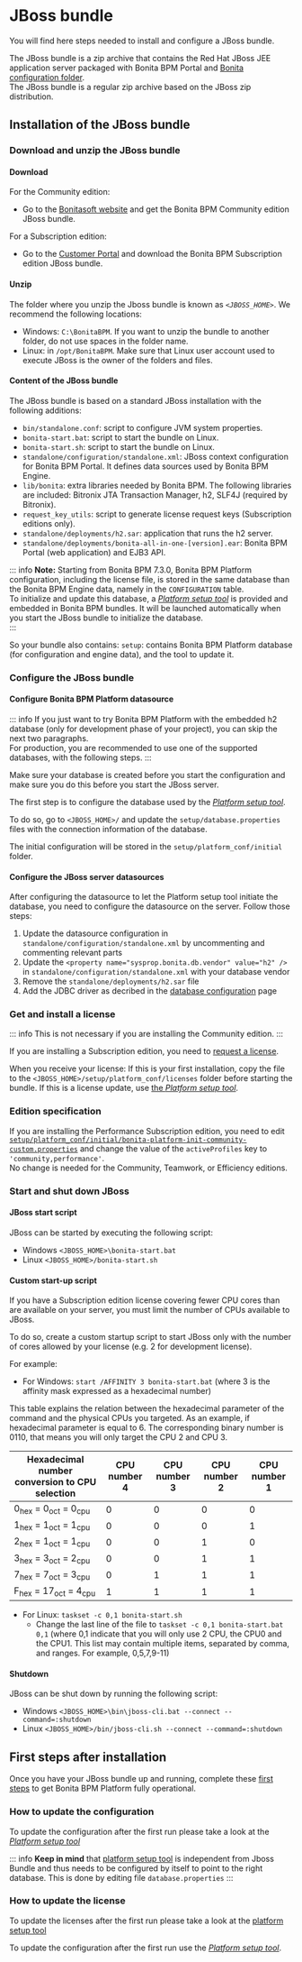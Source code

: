 # JBoss bundle

You will find here steps needed to install and configure a JBoss bundle.

The JBoss bundle is a zip archive that contains the Red Hat JBoss JEE application server packaged with Bonita BPM Portal and [Bonita configuration folder](BonitaBPM_platform_setup.md).  
The JBoss bundle is a regular zip archive based on the JBoss zip distribution.

## Installation of the JBoss bundle

### Download and unzip the JBoss bundle

<a id="download" />

#### Download

For the Community edition:

* Go to the [Bonitasoft website](http://www.bonitasoft.com/downloads-v2) and get the Bonita BPM Community edition JBoss bundle.

For a Subscription edition:

* Go to the [Customer Portal](https://customer.bonitasoft.com/download/request) and download the Bonita BPM Subscription edition JBoss bundle.

#### Unzip

The folder where you unzip the Jboss bundle is known as _`<JBOSS_HOME>`_. We recommend the following locations: 

* Windows: `C:\BonitaBPM`. If you want to unzip the bundle to another folder, do not use spaces in the folder name. 
* Linux: in `/opt/BonitaBPM`. Make sure that Linux user account used to execute JBoss is the owner of the folders and files.

#### Content of the JBoss bundle

The JBoss bundle is based on a standard JBoss installation with the following additions:

* `bin/standalone.conf`: script to configure JVM system properties.
* `bonita-start.bat`: script to start the bundle on Linux.
* `bonita-start.sh`: script to start the bundle on Linux.
* `standalone/configuration/standalone.xml`: JBoss context configuration for Bonita BPM Portal. It defines data sources used by Bonita BPM Engine.
* `lib/bonita`: extra libraries needed by Bonita BPM. The following libraries are included: Bitronix JTA Transaction Manager, h2, SLF4J (required by Bitronix).
* `request_key_utils`: script to generate license request keys (Subscription editions only).
* `standalone/deployments/h2.sar`: application that runs the h2 server.
* `standalone/deployments/bonita-all-in-one-[version].ear`: Bonita BPM Portal (web application) and EJB3 API.

::: info
**Note:** Starting from Bonita BPM 7.3.0, Bonita BPM Platform configuration, including the license file, is stored in the same database than the Bonita BPM Engine data, namely in the `CONFIGURATION` table.  
To initialize and update this database, a [*Platform setup tool*](BonitaBPM_platform_setup.md) is provided and embedded in Bonita BPM bundles.
It will be launched automatically when you start the JBoss bundle to initialize the database.  
:::

So your bundle also contains:
`setup`: contains Bonita BPM Platform database (for configuration and engine data), and the tool to update it.

<a id="configuration" />

### Configure the JBoss bundle

#### Configure Bonita BPM Platform datasource

::: info
If you just want to try Bonita BPM Platform with the embedded h2 database (only for development phase of your project), you can skip the next two paragraphs.  
For production, you are recommended to use one of the supported databases, with the following steps.
:::

Make sure your database is created before you start the configuration and make sure you do this before you start the JBoss server.

The first step is to configure the database used by the [*Platform setup tool*](BonitaBPM_platform_setup.md).

To do so, go to `<JBOSS_HOME>/` and update the `setup/database.properties` files with the connection information of the  database.  

The initial configuration will be stored in the `setup/platform_conf/initial` folder.

<a id="database" />

#### Configure the JBoss server datasources

After configuring the datasource to let the Platform setup tool initiate the database, you need to configure the datasource on the server. Follow those steps:

1. Update the datasource configuration in `standalone/configuration/standalone.xml` by uncommenting and commenting relevant parts
2. Update the `<property name="sysprop.bonita.db.vendor" value="h2" />` in `standalone/configuration/standalone.xml` with your database vendor
3. Remove the `standalone/deployments/h2.sar` file
4. Add the JDBC driver as decribed in the [database configuration](database-configuration.md#jdbc_driver) page


### Get and install a license

::: info
This is not necessary if you are installing the Community edition.
:::

If you are installing a Subscription edition, you need to [request a license](licenses.md).

<a id="license" />

When you receive your license:
If this is your first installation, copy the file to the `<JBOSS_HOME>/setup/platform_conf/licenses` folder before starting the bundle.
If this is a license update, use [the *Platform setup tool*](BonitaBPM_platform_setup.md#update_platform_conf).


### Edition specification

If you are installing the Performance Subscription edition, you need to edit [`setup/platform_conf/initial/bonita-platform-init-community-custom.properties`](BonitaBPM_platform_setup.md) and change the value of the `activeProfiles` key to `'community,performance'`.  
No change is needed for the Community, Teamwork, or Efficiency editions.

<a id="start" />

### Start and shut down JBoss

#### JBoss start script

JBoss can be started by executing the following script:

* Windows `<JBOSS_HOME>\bonita-start.bat`
* Linux `<JBOSS_HOME>/bonita-start.sh`

#### Custom start-up script

If you have a Subscription edition license covering fewer CPU cores than are available on your server, you must limit the number of CPUs available to JBoss.

To do so, create a custom startup script to start JBoss only with the number of cores allowed by your license (e.g. 2 for development license).

For example: 

* For Windows: `start /AFFINITY 3 bonita-start.bat` (where 3 is the affinity mask expressed as a hexadecimal number)

This table explains the relation between the hexadecimal parameter of the command and the physical CPUs you targeted.
As an example, if hexadecimal parameter is equal to 6. The corresponding binary number is 0110, that means you will only target the CPU 2 and CPU 3.

<div class="row"><div class="col-md-6 col-md-offset-2">

|     Hexadecimal number conversion to CPU selection            |     CPU number 4     |     CPU number 3     |     CPU number 2     |     CPU number 1     |
|---------------------------------------------------------------|----------------------|----------------------|----------------------|----------------------|
|0<sub>hex</sub> 	= 	0<sub>oct</sub>  = 	0<sub>cpu</sub>     | 0                    | 0                    | 0                    | 0                    |
|1<sub>hex</sub> 	= 	1<sub>oct</sub>  = 	1<sub>cpu</sub>     | 0                    | 0                    | 0                    | 1 <!--{.bg-danger}-->|
|2<sub>hex</sub> 	= 	1<sub>oct</sub>  = 	1<sub>cpu</sub>     | 0                    | 0                    | 1 <!--{.bg-danger}-->| 0                    |
|3<sub>hex</sub> 	= 	3<sub>oct</sub>  = 	2<sub>cpu</sub>     | 0                    | 0                    | 1 <!--{.bg-danger}-->| 1 <!--{.bg-danger}-->|
|7<sub>hex</sub> 	= 	7<sub>oct</sub>  = 	3<sub>cpu</sub>     | 0                    | 1 <!--{.bg-danger}-->| 1 <!--{.bg-danger}-->| 1 <!--{.bg-danger}-->|
|F<sub>hex</sub> 	= 	17<sub>oct</sub> = 	4<sub>cpu</sub>     | 1 <!--{.bg-danger}-->| 1 <!--{.bg-danger}-->| 1 <!--{.bg-danger}-->| 1 <!--{.bg-danger}-->|

</div></div>



* For Linux: `taskset -c 0,1 bonita-start.sh` 
    * Change the last line of the file to `taskset -c 0,1 bonita-start.bat 0,1` (where 0,1 indicate that you will only use 2 CPU, the CPU0 and the CPU1. This list may contain multiple items, separated by comma, and ranges. For example, 0,5,7,9-11) 

#### Shutdown

JBoss can be shut down by running the following script:

* Windows `<JBOSS_HOME>\bin\jboss-cli.bat --connect --command=:shutdown`
* Linux `<JBOSS_HOME>/bin/jboss-cli.sh --connect --command=:shutdown`

## First steps after installation

Once you have your JBoss bundle up and running, complete these [first steps](first-steps-after-setup.md) to get Bonita BPM Platform fully operational.

### How to update the configuration
To update the configuration after the first run please take a look at the [*Platform setup tool*](BonitaBPM_platform_setup.md#update_platform_conf)

::: info
**Keep in mind** that [platform setup tool](BonitaBPM_platform_setup.md#configure_tool) is independent from Jboss Bundle and thus needs to be configured by itself to point to the right database.
This is done by editing file `database.properties`
:::

### How to update the license
To update the licenses after the first run please take a look at the [platform setup tool](BonitaBPM_platform_setup.md#update_platform_conf)

To update the configuration after the first run use the [*Platform setup tool*](BonitaBPM_platform_setup.md#update_platform_conf).
